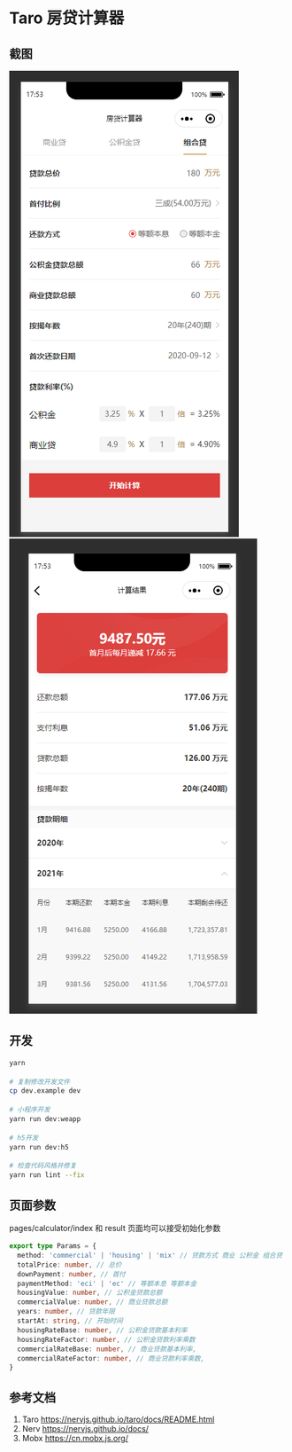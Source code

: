 # Taro 房贷计算器

## 截图
![](./screenshot/1.png)
![](./screenshot/2.png)

## 开发
```bash
yarn

# 复制修改开发文件
cp dev.example dev

# 小程序开发
yarn run dev:weapp

# h5开发
yarn run dev:h5

# 检查代码风格并修复
yarn run lint --fix
```

## 页面参数
pages/calculator/index 和 result 页面均可以接受初始化参数

```typescript
export type Params = {
  method: 'commercial' | 'housing' | 'mix' // 贷款方式 商业 公积金 组合贷
  totalPrice: number, // 总价
  downPayment: number, // 首付
  paymentMethod: 'eci' | 'ec' // 等额本息 等额本金
  housingValue: number, // 公积金贷款总额
  commercialValue: number, // 商业贷款总额
  years: number, // 贷款年限
  startAt: string, // 开始时间
  housingRateBase: number, // 公积金贷款基本利率
  housingRateFactor: number, // 公积金贷款利率乘数
  commercialRateBase: number, // 商业贷款基本利率,
  commercialRateFactor: number, // 商业贷款利率乘数,
}
```

## 参考文档
1. Taro https://nervjs.github.io/taro/docs/README.html
1. Nerv https://nervjs.github.io/docs/
1. Mobx https://cn.mobx.js.org/
